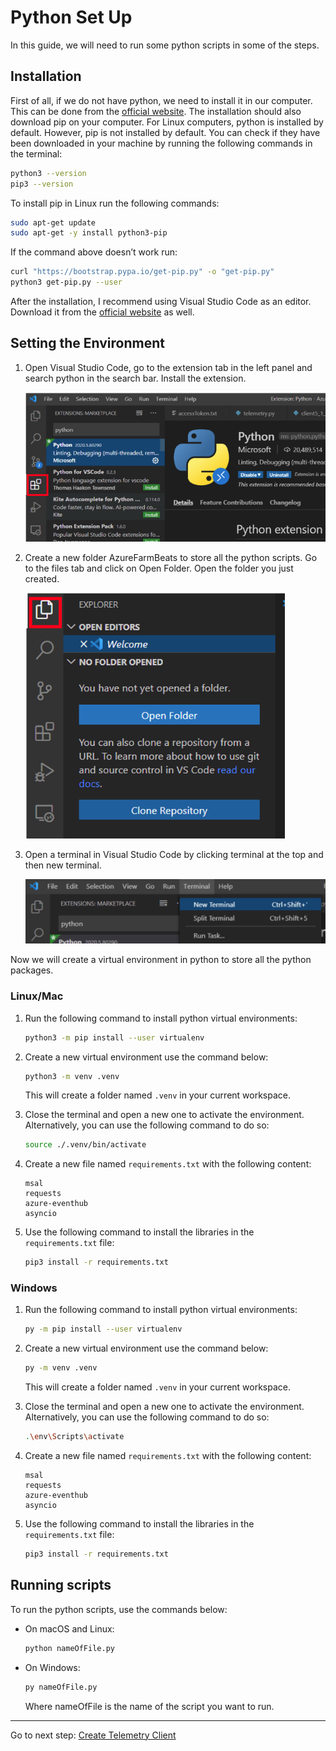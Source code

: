 # Python Set Up

In this guide, we will need to run some python scripts in some of the steps.

## Installation

First of all, if we do not have python, we need to install it in our computer. This can be done from the [official website](https://www.python.org/downloads/). The installation should also download pip on your computer. 
For Linux computers, python is installed by default. However, pip is not installed by default. You can check if they have been downloaded in your machine by running the following commands in the terminal:
```bash
python3 --version
pip3 --version
```

To install pip in Linux run the following commands: 
```bash
sudo apt-get update 
sudo apt-get -y install python3-pip 
```

If the command above doesn’t work run: 
```bash
curl "https://bootstrap.pypa.io/get-pip.py" -o "get-pip.py" 
python3 get-pip.py --user 
```

After the installation, I recommend using Visual Studio Code as an editor. Download it from the [official website](https://code.visualstudio.com/) as well.

## Setting the Environment
1. Open Visual Studio Code, go to the extension tab in the left panel and search python in the search bar. Install the extension. 

    ![python extension](./media/python_extension.png)

1. Create a new folder AzureFarmBeats to store all the python scripts. Go to the files tab and click on Open Folder. Open the folder you just created. 

    ![files tab](./media/files_tab.png)

1. Open a terminal in Visual Studio Code by clicking terminal at the top and then new terminal. 

    ![new terminal](./media/new_terminal.png)

Now we will create a virtual environment in python to store all the python packages.

### Linux/Mac
1. Run the following command to install python virtual environments:
    ```bash
    python3 -m pip install --user virtualenv 
    ```
2. Create a new virtual environment use the command below:
    ```bash
    python3 -m venv .venv
    ```
    This will create a folder named `.venv` in your current workspace. 

3. Close the terminal and open a new one to activate the environment. Alternatively, you can use the following command to do so:
    ```bash
    source ./.venv/bin/activate
    ```

4. Create a new file named `requirements.txt` with the following content:
    ```
    msal 
    requests 
    azure-eventhub 
    asyncio 
    ```
5. Use the following command to install the libraries in the `requirements.txt` file:
    ```bash
    pip3 install -r requirements.txt
    ```

### Windows
1. Run the following command to install python virtual environments:
    ```bash
    py -m pip install --user virtualenv 
    ```
2. Create a new virtual environment use the command below:
    ```bash
    py -m venv .venv
    ```
    This will create a folder named `.venv` in your current workspace. 

3. Close the terminal and open a new one to activate the environment. Alternatively, you can use the following command to do so:
    ```bash
    .\env\Scripts\activate 
    ```

4. Create a new file named `requirements.txt` with the following content:
    ```
    msal 
    requests 
    azure-eventhub 
    asyncio 
    ```
5. Use the following command to install the libraries in the `requirements.txt` file:
    ```bash
    pip3 install -r requirements.txt
    ```

## Running scripts
To run the python scripts, use the commands below: 

- On macOS and Linux: 
    ```bash
    python nameOfFile.py 
    ```
- On Windows: 
    ```cmd
    py nameOfFile.py 
    ```
    Where nameOfFile is the name of the script you want to run.

-------
Go to next step: [Create Telemetry Client](./Create_telemetry_client.md)